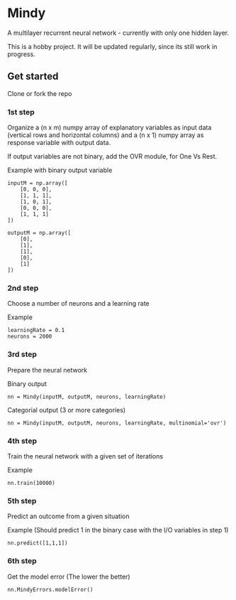 # Mindy

A multilayer recurrent neural network - currently with only one hidden layer.

This is a hobby project. It will be updated regularly, since its still work in progress.

## Get started

Clone or fork the repo

### 1st step
Organize a (n x m) numpy array of explanatory variables as input data (vertical rows and horizontal columns) and a (n x 1) numpy array as response variable with output data.

If output variables are not binary, add the OVR module, for One Vs Rest.

Example with binary output variable
```
inputM = np.array([
    [0, 0, 0],
    [1, 1, 1],
    [1, 0, 1],
    [0, 0, 0],
    [1, 1, 1]
])

outputM = np.array([
    [0],
    [1],
    [1],
    [0],
    [1]
])
```
### 2nd step

Choose a number of neurons and a learning rate

Example
```
learningRate = 0.1
neurons = 2000
```

### 3rd step
Prepare the neural network

Binary output
```
nn = Mindy(inputM, outputM, neurons, learningRate)
```

Categorial output (3 or more categories)
```
nn = Mindy(inputM, outputM, neurons, learningRate, multinomial='ovr')
```
### 4th step
Train the neural network with a given set of iterations

Example
```
nn.train(10000)
```


### 5th step
Predict an outcome from a given situation

Example (Should predict 1 in the binary case with the I/O variables in step 1)
```
nn.predict([1,1,1])
```

### 6th step
Get the model error (The lower the better)
```
nn.MindyErrors.modelError()
```
